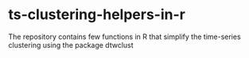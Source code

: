 # ts-clustering-helpers-in-r
The repository contains few functions in R that simplify the time-series clustering using the package dtwclust
